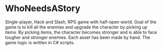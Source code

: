 # WhoNeedsAStory

Single-player, Hack and Slash, RPG game with half-open world. Goal of the game is to kill all the enemies and upgrade the character by picking up items. By picking items, the character becomes stronger and is able to face tougher and stronger enemies. Each asset has been made by hand.    The game logic is written in C# scripts. 
